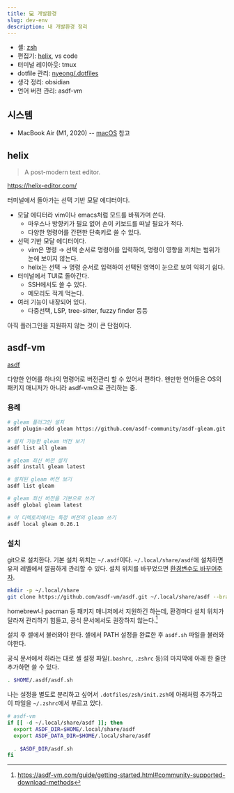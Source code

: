 ```yaml
---
title: 💻 개발환경
slug: dev-env
description: 내 개발환경 정리
---
```


- 셸: [zsh](zsh)
- 편집기: [helix](#helix), vs code
- 터미널 레이아웃: tmux
- dotfile 관리: [nyeong/.dotfiles](https://github.com/nyeong/.dotfiles)
- 생각 정리: obsidian
- 언어 버전 관리: asdf-vm

## 시스템

- MacBook Air (M1, 2020) -- [macOS](macos) 참고

## helix

> A post-modern text editor.

https://helix-editor.com/

터미널에서 돌아가는 선택 기반 모달 에디터이다.

- 모달 에디터라 vim이나 emacs처럼 모드를 바꿔가며 쓴다.
  - 마우스나 방향키가 필요 없어 손이 키보드를 떠날 필요가 적다.
  - 다양한 명령어를 간편한 단축키로 쓸 수 있다.
- 선택 기반 모달 에디터이다.
  - vim은 명령 → 선택 순서로 명령어를 입력하여, 명령이 영향을 끼치는 범위가 눈에 보이지 않는다.
  - helix는 선택 → 명령 순서로 입력하여 선택된 영역이 눈으로 보여 익히기 쉽다.
- 터미널에서 TUI로 돌아간다.
  - SSH에서도 쓸 수 있다.
  - 메모리도 적게 먹는다.
- 여러 기능이 내장되어 있다.
  - 다중선택, LSP, tree-sitter, fuzzy finder 등등

아직 플러그인을 지원하지 않는 것이 큰 단점이다.

## asdf-vm

[asdf](https://asdf-vm.com/)

다양한 언어를 하나의 명령어로 버전관리 할 수 있어서 편하다.
왠만한 언어들은 OS의 패키지 매니저가 아니라 asdf-vm으로 관리하는 중.

### 용례

```bash
# gleam 플러그인 설치
asdf plugin-add gleam https://github.com/asdf-community/asdf-gleam.git

# 설치 가능한 gleam 버전 보기
asdf list all gleam

# gleam 최신 버전 설치
asdf install gleam latest

# 설치된 gleam 버전 보기
asdf list gleam

# gleam 최신 버전을 기본으로 쓰기
asdf global gleam latest

# 이 디렉토리에서는 특정 버전의 gleam 쓰기
asdf local gleam 0.26.1
```

### 설치

git으로 설치한다. 기본 설치 위치는 `~/.asdf`이다.
`~/.local/share/asdf`에 설치하면 유저 레벨에서 깔끔하게 관리할 수 있다.
설치 위치를 바꾸었으면 [환경변수도 바꾸어주자](https://asdf-vm.com/manage/configuration.html#environment-variables).

```bash
mkdir -p ~/.local/share
git clone https://github.com/asdf-vm/asdf.git ~/.local/share/asdf --branch v0.11.2
```

homebrew나 pacman 등 패키지 매니저에서 지원하긴 하는데, 환경마다 설치 위치가 달라져 관리하기 힘들고, 공식 문서에서도 권장하지 않는다.[^1]

[^1]: https://asdf-vm.com/guide/getting-started.html#community-supported-download-methods

설치 후 셸에서 불러와야 한다. 셸에서 PATH 설정을 완료한 후 `asdf.sh` 파일을 불러와야한다.

공식 문서에서 하라는 대로 셸 설정 파일(`.bashrc`, `.zshrc` 등)의 마지막에 아래 한 줄만 추가하면 쓸 수 있다.

```bash
. $HOME/.asdf/asdf.sh
```

나는 설정을 별도로 분리하고 싶어서 `.dotfiles/zsh/init.zsh`에 아래처럼 추가하고 이 파일을 `~/.zshrc`에서 부르고 있다.

```zsh
# asdf-vm
if [[ -d ~/.local/share/asdf ]]; then
  export ASDF_DIR=$HOME/.local/share/asdf
  export ASDF_DATA_DIR=$HOME/.local/share/asdf
  
  . $ASDF_DIR/asdf.sh
fi
```